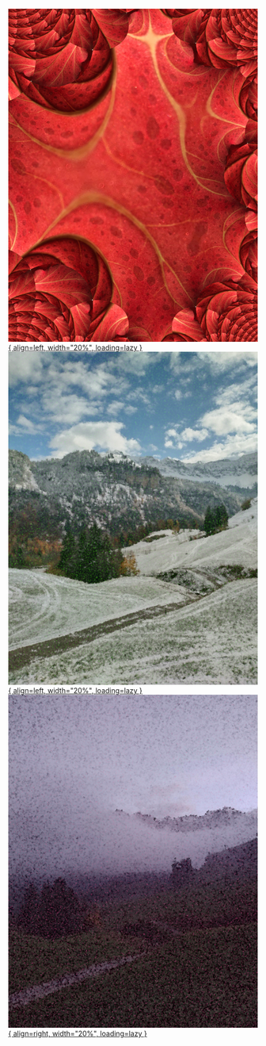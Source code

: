 [![Fractal Leaf.](foo/images/title.jpg){ align=left, width="20%", loading=lazy }](../foo)
[![A cloudy vertical landscape.](wun/images/title.jpg){ align=left, width="20%", loading=lazy }](wun)
[![A winterly vertical landscape.](two/images/title.jpg){ align=right, width="20%", loading=lazy }](two)
